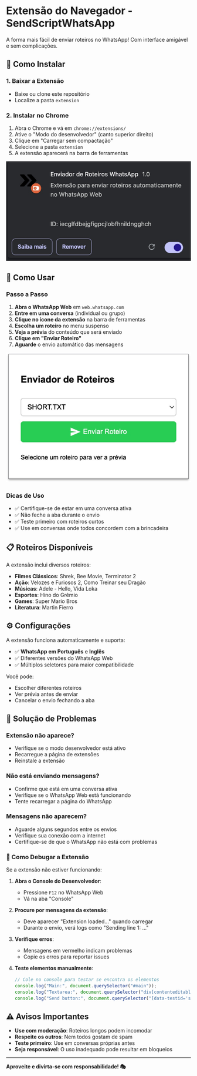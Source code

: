 # Extensão do Navegador - SendScriptWhatsApp

A forma mais fácil de enviar roteiros no WhatsApp! Com interface amigável e sem complicações.

## 🎯 Como Instalar

### 1. Baixar a Extensão
- Baixe ou clone este repositório
- Localize a pasta `extension`

### 2. Instalar no Chrome
1. Abra o Chrome e vá em `chrome://extensions/`
2. Ative o "Modo do desenvolvedor" (canto superior direito)
3. Clique em "Carregar sem compactação"
4. Selecione a pasta `extension`
5. A extensão aparecerá na barra de ferramentas

![Extensão Instalada](./imagem/instaled.jpg)

## 🚀 Como Usar

### Passo a Passo
1. **Abra o WhatsApp Web** em `web.whatsapp.com`
2. **Entre em uma conversa** (individual ou grupo)
3. **Clique no ícone da extensão** na barra de ferramentas
4. **Escolha um roteiro** no menu suspenso
5. **Veja a prévia** do conteúdo que será enviado
6. **Clique em "Enviar Roteiro"**
7. **Aguarde** o envio automático das mensagens

![Como Usar](./imagem/send_scritps.jpg)

### Dicas de Uso
- ✅ Certifique-se de estar em uma conversa ativa
- ✅ Não feche a aba durante o envio
- ✅ Teste primeiro com roteiros curtos
- ✅ Use em conversas onde todos concordem com a brincadeira

## 📋 Roteiros Disponíveis

A extensão inclui diversos roteiros:

- **Filmes Clássicos**: Shrek, Bee Movie, Terminator 2
- **Ação**: Velozes e Furiosos 2, Como Treinar seu Dragão
- **Músicas**: Adele - Hello, Vida Loka
- **Esportes**: Hino do Grêmio
- **Games**: Super Mario Bros
- **Literatura**: Martin Fierro

## ⚙️ Configurações

A extensão funciona automaticamente e suporta:
- ✅ **WhatsApp em Português** e **Inglês**
- ✅ Diferentes versões do WhatsApp Web
- ✅ Múltiplos seletores para maior compatibilidade

Você pode:
- Escolher diferentes roteiros
- Ver prévia antes de enviar
- Cancelar o envio fechando a aba

## 🔧 Solução de Problemas

### Extensão não aparece?
- Verifique se o modo desenvolvedor está ativo
- Recarregue a página de extensões
- Reinstale a extensão

### Não está enviando mensagens?
- Confirme que está em uma conversa ativa
- Verifique se o WhatsApp Web está funcionando
- Tente recarregar a página do WhatsApp

### Mensagens não aparecem?
- Aguarde alguns segundos entre os envios
- Verifique sua conexão com a internet
- Certifique-se de que o WhatsApp não está com problemas

### 🐛 Como Debugar a Extensão
Se a extensão não estiver funcionando:

1. **Abra o Console do Desenvolvedor**:
   - Pressione `F12` no WhatsApp Web
   - Vá na aba "Console"

2. **Procure por mensagens da extensão**:
   - Deve aparecer "Extension loaded..." quando carregar
   - Durante o envio, verá logs como "Sending line 1: ..."

3. **Verifique erros**:
   - Mensagens em vermelho indicam problemas
   - Copie os erros para reportar issues

4. **Teste elementos manualmente**:
   ```javascript
   // Cole no console para testar se encontra os elementos
   console.log("Main:", document.querySelector("#main"));
   console.log("Textarea:", document.querySelector("div[contenteditable='true']"));
   console.log("Send button:", document.querySelector("[data-testid='send']"));
   ```

## ⚠️ Avisos Importantes

- **Use com moderação**: Roteiros longos podem incomodar
- **Respeite os outros**: Nem todos gostam de spam
- **Teste primeiro**: Use em conversas próprias antes
- **Seja responsável**: O uso inadequado pode resultar em bloqueios

---

**Aproveite e divirta-se com responsabilidade! 🎭**
